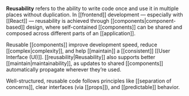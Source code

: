 **Reusability** refers to the ability to write code once and use it in multiple places without duplication. In [[frontend]] development — especially with [[React]] — reusability is achieved through [[components|component-based]] design, where self-contained [[components]] can be shared and composed across different parts of an [[application]].

Reusable [[components]] improve development speed, reduce [[complex|complexity]], and help [[maintain]] a [[consistent]] [[User Interface (UI)]]. [[reusability|Reusability]] also supports better [[maintain|maintainability]], as updates to shared [[components]] automatically propagate wherever they’re used.

Well-structured, reusable code follows principles like [[separation of concerns]], clear interfaces (via [[props]]), and [[predictable]] behavior.